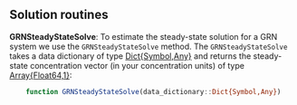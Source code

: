 ## Solution routines

__GRNSteadyStateSolve__: To estimate the steady-state solution for a GRN system we use the ``GRNSteadyStateSolve`` method.
The ``GRNSteadyStateSolve`` takes a data dictionary of type [Dict{Symbol,Any}](https://docs.julialang.org/en/v1/base/collections/#Dictionaries-1) and returns the steady-state concentration
vector (in your concentration units) of type [Array{Float64,1}](https://docs.julialang.org/en/v1/base/arrays/):

```.jl
    function GRNSteadyStateSolve(data_dictionary::Dict{Symbol,Any})
```
